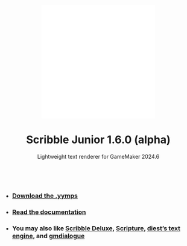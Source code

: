 <p align="center"><img src="https://raw.githubusercontent.com/JujuAdams/ScribbleJunior/master/LOGO.png" style="display:block; margin:auto; width:300px"></p>
<h1 align="center">Scribble Junior 1.6.0 (alpha)</h1>

<p align="center">Lightweight text renderer for GameMaker 2024.6</p>

&nbsp;

&nbsp;

- ### [Download the .yymps](https://github.com/JujuAdams/ScribbleJunior/releases/)
- ### [Read the documentation](https://www.jujuadams.com/ScribbleJunior/)
- ### You may also like [Scribble Deluxe](https://github.com/JujuAdams/Scribble/), [Scripture](https://pixelatedpope.itch.io/scripture), [diest’s text engine](http://michaelvandiest.com/advanced-dialogue-box/), and [gmdialogue](https://github.com/danielpancake/gmdialogue)
